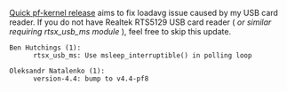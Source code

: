 [Quick pf-kernel
release](https://pf.natalenko.name/sources/4.4/patch-4.4-pf8.xz) aims to fix
loadavg issue caused by my USB card reader. If you do not have Realtek RTS5129
USB card reader ( _or similar requiring rtsx_usb_ms module_ ), feel free to
skip this update.

    
    
    Ben Hutchings (1):
          rtsx_usb_ms: Use msleep_interruptible() in polling loop
    
    Oleksandr Natalenko (1):
          version-4.4: bump to v4.4-pf8

